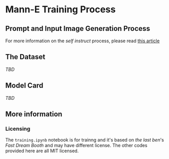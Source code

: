 # Mann-E Training Process

## Prompt and Input Image Generation Process 

For more information on the _self instruct_ process, please read [this article](https://haghiri75.com/en/re-creating-midjourney-with-only-10-technical-report-for-mann-e-5-development/)

## The Dataset

_TBD_

## Model Card

_TBD_

## More information

### Licensing

The `training.ipynb` notebook is for trainng and it's based on _the last ben_'s _Fast Dream Booth_ and may have different license. The other codes provided here are all MIT licensed.
